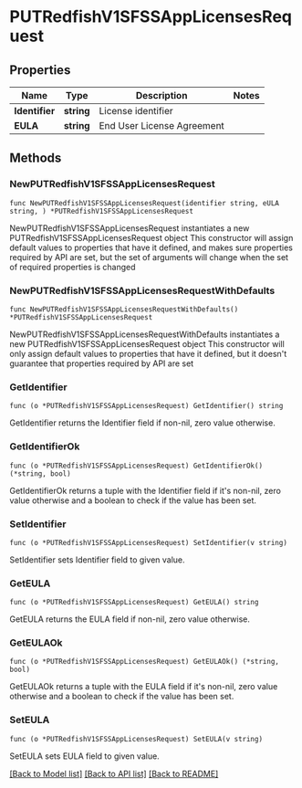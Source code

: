 # PUTRedfishV1SFSSAppLicensesRequest

## Properties

Name | Type | Description | Notes
------------ | ------------- | ------------- | -------------
**Identifier** | **string** | License identifier | 
**EULA** | **string** | End User License Agreement | 

## Methods

### NewPUTRedfishV1SFSSAppLicensesRequest

`func NewPUTRedfishV1SFSSAppLicensesRequest(identifier string, eULA string, ) *PUTRedfishV1SFSSAppLicensesRequest`

NewPUTRedfishV1SFSSAppLicensesRequest instantiates a new PUTRedfishV1SFSSAppLicensesRequest object
This constructor will assign default values to properties that have it defined,
and makes sure properties required by API are set, but the set of arguments
will change when the set of required properties is changed

### NewPUTRedfishV1SFSSAppLicensesRequestWithDefaults

`func NewPUTRedfishV1SFSSAppLicensesRequestWithDefaults() *PUTRedfishV1SFSSAppLicensesRequest`

NewPUTRedfishV1SFSSAppLicensesRequestWithDefaults instantiates a new PUTRedfishV1SFSSAppLicensesRequest object
This constructor will only assign default values to properties that have it defined,
but it doesn't guarantee that properties required by API are set

### GetIdentifier

`func (o *PUTRedfishV1SFSSAppLicensesRequest) GetIdentifier() string`

GetIdentifier returns the Identifier field if non-nil, zero value otherwise.

### GetIdentifierOk

`func (o *PUTRedfishV1SFSSAppLicensesRequest) GetIdentifierOk() (*string, bool)`

GetIdentifierOk returns a tuple with the Identifier field if it's non-nil, zero value otherwise
and a boolean to check if the value has been set.

### SetIdentifier

`func (o *PUTRedfishV1SFSSAppLicensesRequest) SetIdentifier(v string)`

SetIdentifier sets Identifier field to given value.


### GetEULA

`func (o *PUTRedfishV1SFSSAppLicensesRequest) GetEULA() string`

GetEULA returns the EULA field if non-nil, zero value otherwise.

### GetEULAOk

`func (o *PUTRedfishV1SFSSAppLicensesRequest) GetEULAOk() (*string, bool)`

GetEULAOk returns a tuple with the EULA field if it's non-nil, zero value otherwise
and a boolean to check if the value has been set.

### SetEULA

`func (o *PUTRedfishV1SFSSAppLicensesRequest) SetEULA(v string)`

SetEULA sets EULA field to given value.



[[Back to Model list]](../README.md#documentation-for-models) [[Back to API list]](../README.md#documentation-for-api-endpoints) [[Back to README]](../README.md)


